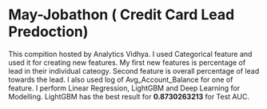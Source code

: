 # May-Jobathon ( Credit Card Lead Predoction)

 This compition hosted by Analytics Vidhya.
I used Categorical feature and used it for creating new features. 
My first new features is percentage of lead in their individual cateogy.
Second feature is overall percentage of lead towards the lead.
I also used log of Avg_Account_Balance for one of feature.
I perform Linear Regression, LightGBM and Deep Learning for Modelling.
LightGBM has the best result for **0.8730263213** for Test AUC.
